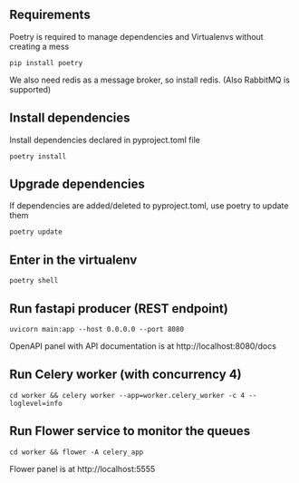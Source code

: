 ## Requirements
Poetry is required to manage dependencies and Virtualenvs without creating a mess
```
pip install poetry
```

We also need redis as a message broker, so install redis. (Also RabbitMQ is supported)

## Install dependencies
Install dependencies declared in pyproject.toml file
```
poetry install
```

## Upgrade dependencies
If dependencies are added/deleted to pyproject.toml, use poetry to update them
```
poetry update
```

## Enter in the virtualenv
```
poetry shell
```

## Run fastapi producer (REST endpoint)
```
uvicorn main:app --host 0.0.0.0 --port 8080
```
OpenAPI panel with API documentation is at http://localhost:8080/docs

## Run Celery worker (with concurrency 4)
```
cd worker && celery worker --app=worker.celery_worker -c 4 --loglevel=info
```

## Run Flower service to monitor the queues
```
cd worker && flower -A celery_app
```
Flower panel is at http://localhost:5555
